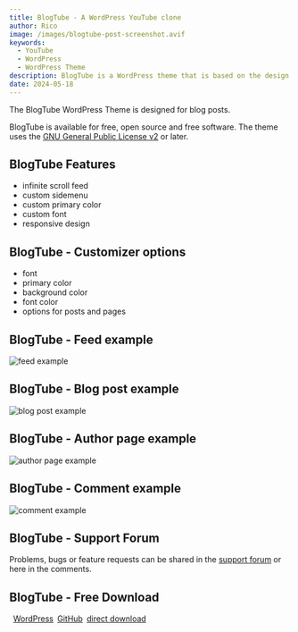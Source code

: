 ```yaml
---
title: BlogTube - A WordPress YouTube clone
author: Rico
image: /images/blogtube-post-screenshot.avif
keywords:
  - YouTube
  - WordPress
  - WordPress Theme
description: BlogTube is a WordPress theme that is based on the design scheme of YouTube
date: 2024-05-18
---
```


The BlogTube WordPress Theme is designed for blog posts.

BlogTube is available for free, open source and free software. The theme uses the [GNU General Public License v2](http://www.gnu.org/licenses/gpl-2.0.html) or later.

## BlogTube Features

- infinite scroll feed
- custom sidemenu
- custom primary color
- custom font
- responsive design

## BlogTube - Customizer options

- font
- primary color
- background color
- font color
- options for posts and pages

## BlogTube - Feed example

![feed example](/images/blogtube-feed.avif "feed example")

## BlogTube - Blog post example

![blog post example](/images/blogtube-post-screenshot.avif "blog post example")

## BlogTube - Author page example

![author page example](/images/blogtube-author-page.avif "author page example")

## BlogTube - Comment example

![comment example](/images/blogtube-comment.avif "comment example")

## BlogTube - Support Forum

Problems, bugs or feature requests can be shared in the [support forum](https://wordpress.org/support/theme/blogtube/) or here in the comments.

## BlogTube - Free Download

<div style="display: flex; gap: 0.5em; flex-wrap: wrap; margin-top: 1em">
<br>
  <a class="linkButton" title="download from WordPress" href="https://wordpress.org/themes/blogtube" target="_blank">WordPress</a>
  <a class="linkButton" title="view on GitHub" href="https://github.com/KopfdesDaemons/blogtube" target="_blank">GitHub</a>
  <a class="linkButton" title="direct download" href="https://github.com/KopfdesDaemons/blogtube/archive/refs/heads/main.zip">direct download</a>
</div>
